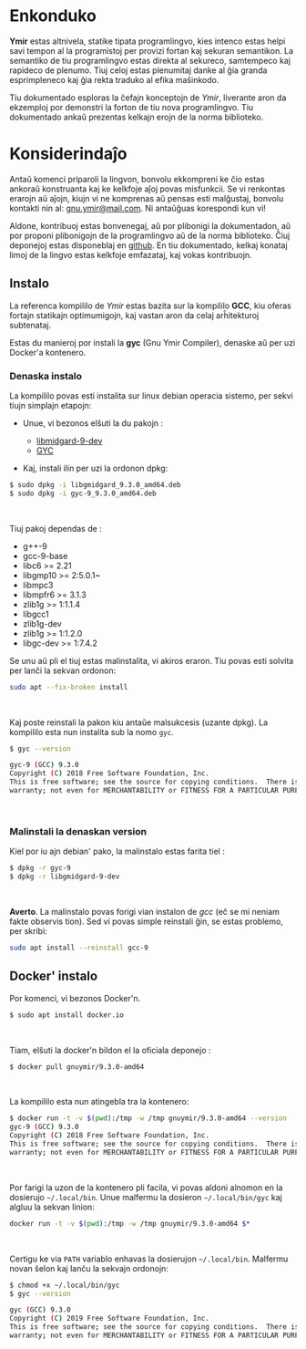 # Enkonduko

**Ymir** estas altnivela, statike tipata programlingvo, kies intenco
estas helpi savi tempon al la programistoj per provizi fortan kaj
sekuran semantikon. La semantiko de tiu programlingvo estas direkta al
sekureco, samtempeco kaj rapideco de plenumo. Tiuj celoj estas
plenumitaj danke al ĝia granda esprimpleneco kaj ĝia rekta traduko al
efika maŝinkodo.

Tiu dokumentado esploras la ĉefajn konceptojn de *Ymir*, liverante
aron da ekzemploj por demonstri la forton de tiu nova
programlingvo. Tiu dokumentado ankaŭ prezentas kelkajn erojn de la
norma biblioteko.

# Konsiderindaĵo

Antaŭ komenci priparoli la lingvon, bonvolu ekkompreni ke ĉio estas
ankoraŭ konstruanta kaj ke kelkfoje aĵoj povas misfunkcii. Se vi
renkontas erarojn aŭ aĵojn, kiujn vi ne komprenas aŭ pensas esti
malĝustaj, bonvolu kontakti nin al: <gnu.ymir@mail.com>. Ni antaŭĝuas
korespondi kun vi!

Aldone, kontribuoj estas bonvenegaj, aŭ por plibonigi la dokumentadon,
aŭ por proponi plibonigojn de la programlingvo aŭ de la norma
biblioteko. Ĉiuj deponejoj estas disponeblaj en
[github](https://github.com/GNU-Ymir). En tiu dokumentado, kelkaj
konataj limoj de la lingvo estas kelkfoje emfazataj, kaj vokas
kontribuojn.

## Instalo


La referenca kompililo de *Ymir* estas bazita sur la kompililo
**GCC**, kiu oferas fortajn statikajn optimumigojn, kaj vastan aron da
celaj arĥitekturoj subtenataj.


Estas du manieroj por instali la **gyc** (Gnu Ymir Compiler), denaske
aŭ per uzi Docker'a kontenero.

### Denaska instalo

La kompililo povas esti instalita sur linux debian operacia sistemo,
per sekvi tiujn simplajn etapojn:
- Unue, vi bezonos elŝuti la du pakojn :
  - [libmidgard-9-dev](https://gitea.emile-cadorel.fr/Emile/Ymir-Docker/src/branch/master/builder_image/9/amd64/bin/libgmidgard_9.3.0_amd64.deb)
  - [GYC](https://gitea.emile-cadorel.fr/Emile/Ymir-Docker/src/branch/master/builder_image/9/amd64/bin/gyc-9_9.3.0_amd64.deb)
  
- Kaj, instali ilin per uzi la ordonon dpkg: 
  
```bash
$ sudo dpkg -i libgmidgard_9.3.0_amd64.deb
$ sudo dpkg -i gyc-9_9.3.0_amd64.deb
```

<br>

Tiuj pakoj dependas de :
- g++-9
- gcc-9-base
- libc6 >= 2.21
- libgmp10 >= 2:5.0.1~
- libmpc3
- libmpfr6 >= 3.1.3
- zlib1g >= 1:1.1.4
- libgcc1
- zlib1g-dev
- zlib1g >= 1:1.2.0
- libgc-dev >= 1:7.4.2

Se unu aŭ pli el tiuj estas malinstalita, vi akiros eraron. Tiu povas esti
solvita per lanĉi la sekvan ordonon:

```bash
sudo apt --fix-broken install
```
<br>

Kaj poste reinstali la pakon kiu antaŭe malsukcesis (uzante dpkg). La
kompililo esta nun instalita sub la nomo `gyc`.


```bash
$ gyc --version

gyc-9 (GCC) 9.3.0
Copyright (C) 2018 Free Software Foundation, Inc.
This is free software; see the source for copying conditions.  There is NO
warranty; not even for MERCHANTABILITY or FITNESS FOR A PARTICULAR PURPOSE.
```
<br>


### Malinstali la denaskan version

Kiel por iu ajn debian' pako, la malinstalo estas farita tiel : 

```bash
$ dpkg -r gyc-9
$ dpkg -r libgmidgard-9-dev
```

<br>

**Averto**. La malinstalo povas forigi vian instalon de *gcc* (eĉ se
mi neniam fakte observis tion). Sed vi povas simple reinstali ĝin, se
estas problemo, per skribi:

```bash
sudo apt install --reinstall gcc-9
```

## Docker' instalo

Por komenci, vi bezonos Docker'n.

```bash
$ sudo apt install docker.io
```
<br>

Tiam, elŝuti la docker'n bildon el la oficiala deponejo : 
```bash
$ docker pull gnuymir/9.3.0-amd64
```

<br>

La kompililo esta nun atingebla tra la kontenero: 
```bash
$ docker run -t -v $(pwd):/tmp -w /tmp gnuymir/9.3.0-amd64 --version 
gyc-9 (GCC) 9.3.0
Copyright (C) 2018 Free Software Foundation, Inc.
This is free software; see the source for copying conditions.  There is NO
warranty; not even for MERCHANTABILITY or FITNESS FOR A PARTICULAR PURPOSE.
```

<br>

Por farigi la uzon de la kontenero pli facila, vi povas aldoni
alnomon en la dosierujo `~/.local/bin`. Unue malfermu la dosieron
`~/.local/bin/gyc` kaj algluu la sekvan linion:

```bash
docker run -t -v $(pwd):/tmp -w /tmp gnuymir/9.3.0-amd64 $*
```
<br>


Certigu ke via `PATH` variablo enhavas la dosierujon
`~/.local/bin`. Malfermu novan ŝelon kaj lanĉu la sekvajn ordonojn:

```bash
$ chmod +x ~/.local/bin/gyc
$ gyc --version

gyc (GCC) 9.3.0
Copyright (C) 2019 Free Software Foundation, Inc.
This is free software; see the source for copying conditions.  There is NO
warranty; not even for MERCHANTABILITY or FITNESS FOR A PARTICULAR PURPOSE.
```





